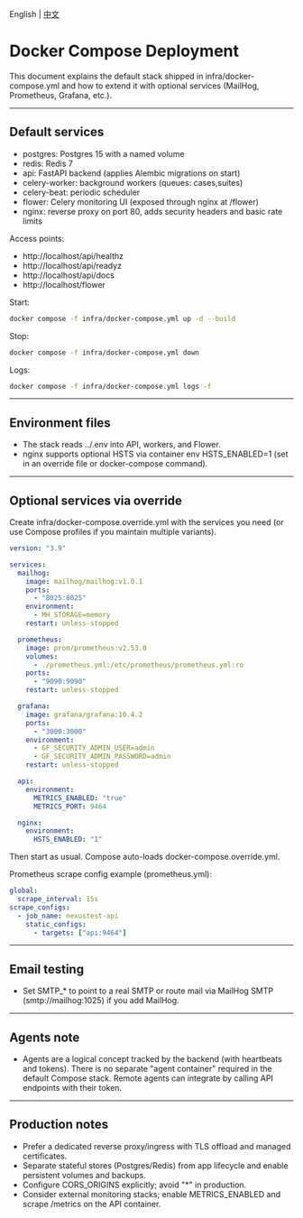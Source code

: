 English | [中文](../../zh/deploy/docker-compose.md)

# Docker Compose Deployment

This document explains the default stack shipped in infra/docker-compose.yml and how to extend it with optional services (MailHog, Prometheus, Grafana, etc.).

---

## Default services

- postgres: Postgres 15 with a named volume
- redis: Redis 7
- api: FastAPI backend (applies Alembic migrations on start)
- celery-worker: background workers (queues: cases,suites)
- celery-beat: periodic scheduler
- flower: Celery monitoring UI (exposed through nginx at /flower)
- nginx: reverse proxy on port 80, adds security headers and basic rate limits

Access points:
- http://localhost/api/healthz
- http://localhost/api/readyz
- http://localhost/api/docs
- http://localhost/flower

Start:
```bash
docker compose -f infra/docker-compose.yml up -d --build
```

Stop:
```bash
docker compose -f infra/docker-compose.yml down
```

Logs:
```bash
docker compose -f infra/docker-compose.yml logs -f
```

---

## Environment files

- The stack reads ../.env into API, workers, and Flower.
- nginx supports optional HSTS via container env HSTS_ENABLED=1 (set in an override file or docker-compose command).

---

## Optional services via override

Create infra/docker-compose.override.yml with the services you need (or use Compose profiles if you maintain multiple variants).

```yaml
version: "3.9"

services:
  mailhog:
    image: mailhog/mailhog:v1.0.1
    ports:
      - "8025:8025"
    environment:
      - MH_STORAGE=memory
    restart: unless-stopped

  prometheus:
    image: prom/prometheus:v2.53.0
    volumes:
      - ./prometheus.yml:/etc/prometheus/prometheus.yml:ro
    ports:
      - "9090:9090"
    restart: unless-stopped

  grafana:
    image: grafana/grafana:10.4.2
    ports:
      - "3000:3000"
    environment:
      - GF_SECURITY_ADMIN_USER=admin
      - GF_SECURITY_ADMIN_PASSWORD=admin
    restart: unless-stopped

  api:
    environment:
      METRICS_ENABLED: "true"
      METRICS_PORT: 9464

  nginx:
    environment:
      HSTS_ENABLED: "1"
```

Then start as usual. Compose auto-loads docker-compose.override.yml.

Prometheus scrape config example (prometheus.yml):
```yaml
global:
  scrape_interval: 15s
scrape_configs:
  - job_name: nexustest-api
    static_configs:
      - targets: ["api:9464"]
```

---

## Email testing

- Set SMTP_* to point to a real SMTP or route mail via MailHog SMTP (smtp://mailhog:1025) if you add MailHog.

---

## Agents note

- Agents are a logical concept tracked by the backend (with heartbeats and tokens). There is no separate "agent container" required in the default Compose stack. Remote agents can integrate by calling API endpoints with their token.

---

## Production notes

- Prefer a dedicated reverse proxy/ingress with TLS offload and managed certificates.
- Separate stateful stores (Postgres/Redis) from app lifecycle and enable persistent volumes and backups.
- Configure CORS_ORIGINS explicitly; avoid "*" in production.
- Consider external monitoring stacks; enable METRICS_ENABLED and scrape /metrics on the API container.
